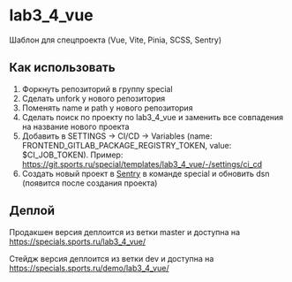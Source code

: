 # lab3_4_vue

Шаблон для спецпроекта (Vue, Vite, Pinia, SCSS, Sentry)

## Как использовать 
1. Форкнуть репозиторий в группу special
2. Сделать unfork у нового репозитория 
3. Поменять name и path у нового репозитория
4. Сделать поиск по проекту по lab3_4_vue и заменить все совпадения на название нового проекта
5. Добавить в SETTINGS -> CI/CD -> Variables (name: FRONTEND_GITLAB_PACKAGE_REGISTRY_TOKEN, value: $CI_JOB_TOKEN). Пример: https://git.sports.ru/special/templates/lab3_4_vue/-/settings/ci_cd
6. Создать новый проект в [Sentry](https://sentry.sports.ru/sports_ru/) в команде special и обновить dsn (появится после создания проекта)


## Деплой
Продакшен версия деплоится из ветки master и доступна на https://specials.sports.ru/lab3_4_vue/

Стейдж версия деплоится из ветки dev и доступна на https://specials.sports.ru/demo/lab3_4_vue/
